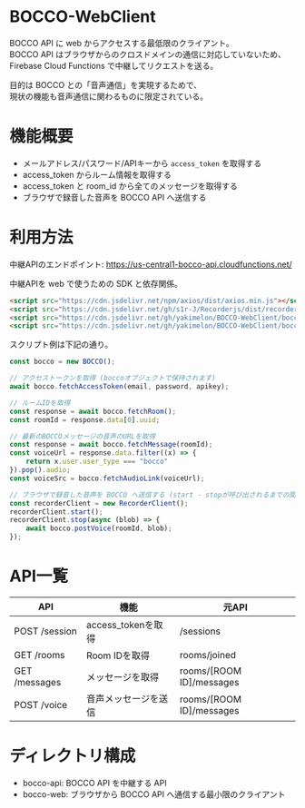 # BOCCO-WebClient

BOCCO API に web からアクセスする最低限のクライアント。  
BOCCO API はブラウザからのクロスドメインの通信に対応していないため、  
Firebase Cloud Functions で中継してリクエストを送る。

目的は BOCCO との「音声通信」を実現するためで、  
現状の機能も音声通信に関わるものに限定されている。

# 機能概要

- メールアドレス/パスワード/APIキーから `access_token` を取得する
- access_token からルーム情報を取得する
- access_token と room_id から全てのメッセージを取得する
- ブラウザで録音した音声を BOCCO API へ送信する

# 利用方法

中継APIのエンドポイント: https://us-central1-bocco-api.cloudfunctions.net/

中継APIを web で使うための SDK と依存関係。
```html
<script src="https://cdn.jsdelivr.net/npm/axios/dist/axios.min.js"></script>
<script src="https://cdn.jsdelivr.net/gh/s1r-J/Recorderjs/dist/recorder.js"></script>
<script src="https://cdn.jsdelivr.net/gh/yakimelon/BOCCO-WebClient/bocco-web/scripts/bocco.js"></script>
<script src="https://cdn.jsdelivr.net/gh/yakimelon/BOCCO-WebClient/bocco-web/scripts/recorderClient.js"></script>
```

スクリプト例は下記の通り。

```js
const bocco = new BOCCO();

// アクセストークンを取得 (boccoオブジェクトで保持されます)
await bocco.fetchAccessToken(email, password, apikey);

// ルームIDを取得
const response = await bocco.fetchRoom();
const roomId = response.data[0].uuid;

// 最新のBOCCOメッセージの音声のURLを取得
const response = await bocco.fetchMessage(roomId);
const voiceUrl = response.data.filter((x) => {
    return x.user.user_type === "bocco"
}).pop().audio;
const voiceSrc = bocco.fetchAudioLink(voiceUrl);

// ブラウザで録音した音声を BOCCO へ送信する (start - stopが呼び出されるまでの間録音される)
const recorderClient = new RecorderClient();
recorderClient.start();
recorderClient.stop(async (blob) => {
    await bocco.postVoice(roomId, blob);
});
```

# API一覧

|API|機能|元API|
|---|---|---|
|POST /session|access_tokenを取得|/sessions|
|GET /rooms|Room IDを取得|rooms/joined|
|GET /messages|メッセージを取得|rooms/[ROOM ID]/messages|
|POST /voice|音声メッセージを送信|rooms/[ROOM ID]/messages|

# ディレクトリ構成

- bocco-api: BOCCO API を中継する API
- bocco-web: ブラウザから BOCCO API へ通信する最小限のクライアント
